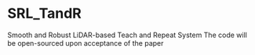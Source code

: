 # SRL_TandR
Smooth and Robust LiDAR-based Teach and Repeat System
The code will be open-sourced upon acceptance of the paper
